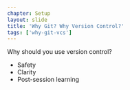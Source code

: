 ```yaml
---
chapter: Setup
layout: slide
title: 'Why Git? Why Version Control?'
tags: ['why-git-vcs']
---
```


Why should you use version control?

* Safety
* Clarity
* Post-session learning
